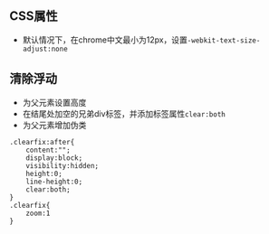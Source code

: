## CSS属性
+ 默认情况下，在chrome中文最小为12px，设置`-webkit-text-size-adjust:none`


## 清除浮动
+ 为父元素设置高度
+ 在结尾处加空的兄弟div标签，并添加标签属性`clear:both`
+ 为父元素增加伪类
```
.clearfix:after{
    content:"";
    display:block;
    visibility:hidden;
    height:0;
    line-height:0;
    clear:both;
}
.clearfix{
    zoom:1
}
```